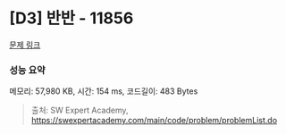 # [D3] 반반 - 11856 

[문제 링크](https://swexpertacademy.com/main/code/problem/problemDetail.do?contestProbId=AXjS1GXqZ8gDFATi) 

### 성능 요약

메모리: 57,980 KB, 시간: 154 ms, 코드길이: 483 Bytes



> 출처: SW Expert Academy, https://swexpertacademy.com/main/code/problem/problemList.do